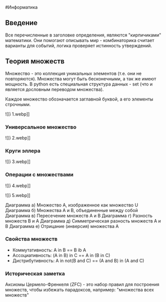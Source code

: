 #Информатика
## Введение

Все перечисленные в заголовке определения, являются "кирпичиками" математики. Они помогают описывать мир - комбинаторика считает варианты для событий, логика проверяет истинность утверждений.

## Теория множеств

Множество - это коллекция уникальных элементов (т.е. они не повторяются). Множества могут быть бесконечными, а так же имеют мощность. В python есть специальная структура данных - set (что и является дословным переводом множества).

Каждое множество обозначается заглавной буквой, а его элементы строчными.

![[i 1.webp]]
### Универсальное множество

![[i 2.webp]]
### Круги эллера

![[i 3.webp]]
### Операции с множествами

![[i 4.webp]]

![[i 5.webp]]

Диаграмма а) Множество А, изображенное как множество U
Диаграмма б) Множества А и В, объединенные между собой
Диаграмма в) Пересечение множеств А и В
Диаграмма г) Разность множеств В и А
Диаграмма д) Симметрическая разность множеств А и В
Диаграмма е) Отрицание (инверсия) множества А

### Свойства множеств

- Коммутативность: A in B == B ib A 
- Ассоциативность: (A in B) in C == A in (B in C) 
- Дистрибутивность: A in not(B and C) == (A and B) in (A and C)

### Историческая заметка
Аксиомы Цермело-Френкеля (ZFC) - это набор правил для построения множеств, чтобы избежать парадоксов, например: "множества всех множеств"



